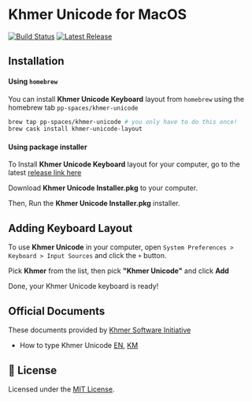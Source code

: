 # Khmer Unicode for MacOS

[![Build Status](https://travis-ci.com/socheatsok78/Khmer-Unicode-for-MacOS.svg?branch=master)](https://travis-ci.com/socheatsok78/Khmer-Unicode-for-MacOS)
[![Latest Release](https://img.shields.io/github/tag/socheatsok78/Khmer-Unicode-for-MacOS.svg?label=release)](https://github.com/socheatsok78/Khmer-Unicode-for-MacOS/releases/latest)

## Installation

#### Using `homebrew`
You can install **Khmer Unicode Keyboard** layout from `homebrew` using the homebrew tab `pp-spaces/khmer-unicode`
```sh
brew tap pp-spaces/khmer-unicode # you only have to do this once!
brew cask install khmer-unicode-layout
```

#### Using package installer

To Install **Khmer Unicode Keyboard** layout for your computer, go to the latest [release link here](https://github.com/socheatsok78/Khmer-Unicode-for-MacOS/releases/latest)

Download **Khmer Unicode Installer.pkg** to your computer.

Then, Run the **Khmer Unicode Installer.pkg** installer.

## Adding Keyboard Layout

To use **Khmer Unicode** in your computer, open `System Preferences > Keyboard > Input Sources` and click the `+` button.

Pick **Khmer** from the list, then pick **"Khmer Unicode"** and click **Add**

Done, your Khmer Unicode keyboard is ready!

## Official Documents

These documents provided by [Khmer Software Initiative](http://khmeros.info)

-   How to type Khmer Unicode [EN](docs/How_to_type_Khmer_Unicode_v1.0En.pdf), [KM](How_to_type_Khmer_Unicode.ver1.0km.pdf)

## :memo: License

Licensed under the [MIT License](./LICENSE).
